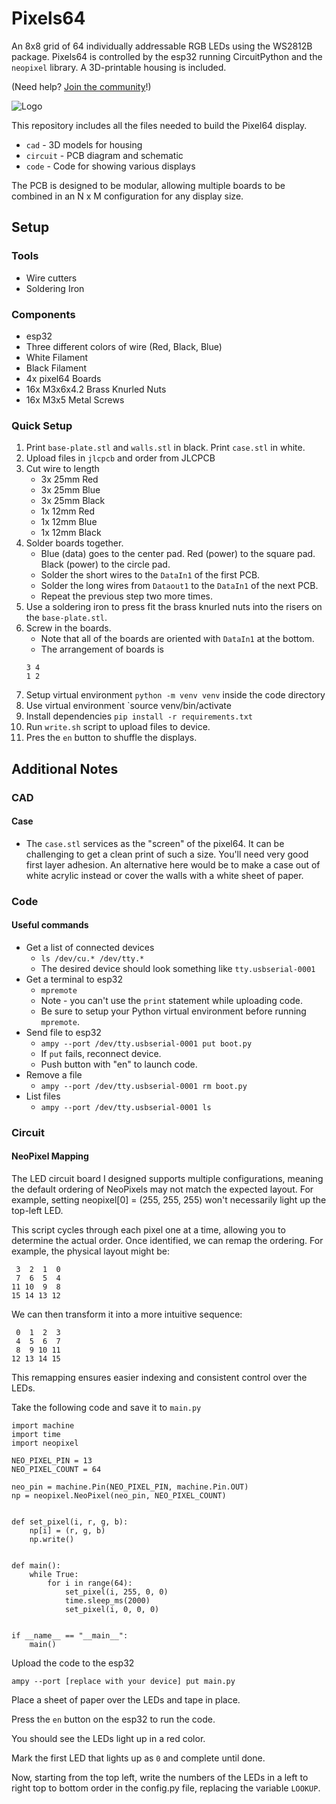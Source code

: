 # Pixels64

An 8x8 grid of 64 individually addressable RGB LEDs using the WS2812B package. Pixels64 is controlled by the esp32 running CircuitPython and the `neopixel` library. A 3D-printable housing is included.

(Need help? [Join the community](https://discord.com/invite/J8jwMxEEff)!)

![Logo](logo.png)

This repository includes all the files needed to build the Pixel64 display. 
- `cad` - 3D models for housing
- `circuit` - PCB diagram and schematic
- `code` - Code for showing various displays

The PCB is designed to be modular, allowing multiple boards to be combined in an N x M configuration for any display size.

## Setup

### Tools

- Wire cutters
- Soldering Iron

### Components 

- esp32
- Three different colors of wire (Red, Black, Blue)
- White Filament
- Black Filament
- 4x pixel64 Boards
- 16x M3x6x4.2 Brass Knurled Nuts
- 16x M3x5 Metal Screws

### Quick Setup

1. Print `base-plate.stl` and `walls.stl` in black. Print `case.stl` in white.
1. Upload files in `jlcpcb` and order from JLCPCB
1. Cut wire to length
    - 3x 25mm Red
    - 3x 25mm Blue
    - 3x 25mm Black
    - 1x 12mm Red
    - 1x 12mm Blue
    - 1x 12mm Black
1. Solder boards together. 
    - Blue (data) goes to the center pad. Red (power) to the square pad. Black (power) to the circle pad. 
    - Solder the short wires to the `DataIn1` of the first PCB. 
    - Solder the long wires from `Dataout1` to the `DataIn1` of the next PCB.
    - Repeat the previous step two more times.
1. Use a soldering iron to press fit the brass knurled nuts into the risers on the `base-plate.stl`. 
1. Screw in the boards. 
    - Note that all of the boards are oriented with `DataIn1` at the bottom. 
    - The arrangement of boards is
    ```
    3 4
    1 2
    ```
1. Setup virtual environment `python -m venv venv` inside the code directory
1. Use virtual environment `source venv/bin/activate
1. Install dependencies `pip install -r requirements.txt`
1. Run `write.sh` script to upload files to device.
1. Pres the `en` button to shuffle the displays. 


## Additional Notes

### CAD

#### Case

- The `case.stl` services as the "screen" of the pixel64. It can be challenging to get a clean print of such a size. You'll need very good first layer adhesion. An alternative here would be to make a case out of white acrylic instead or cover the walls with a white sheet of paper.


### Code

#### Useful commands

- Get a list of connected devices 
    - `ls /dev/cu.* /dev/tty.*`
    - The desired device should look something like `tty.usbserial-0001`
- Get a terminal to esp32 
    - `mpremote`
    - Note - you can't use the `print` statement while uploading code.
    - Be sure to setup your Python virtual environment before running `mpremote`. 
- Send file to esp32 
    - `ampy --port /dev/tty.usbserial-0001 put boot.py`
    - If `put` fails, reconnect device.
    - Push button with "en" to launch code. 
- Remove a file
    - `ampy --port /dev/tty.usbserial-0001 rm boot.py`
- List files
    - `ampy --port /dev/tty.usbserial-0001 ls`

### Circuit

#### NeoPixel Mapping

The LED circuit board I designed supports multiple configurations, meaning the default ordering of NeoPixels may not match the expected layout. For example, setting neopixel[0] = (255, 255, 255) won't necessarily light up the top-left LED.

This script cycles through each pixel one at a time, allowing you to determine the actual order. Once identified, we can remap the ordering. For example, the physical layout might be:

```
 3  2  1  0  
 7  6  5  4
11 10  9  8
15 14 13 12
```
We can then transform it into a more intuitive sequence:

```
 0  1  2  3
 4  5  6  7
 8  9 10 11
12 13 14 15
```
This remapping ensures easier indexing and consistent control over the LEDs.

Take the following code and save it to `main.py`
```
import machine
import time
import neopixel

NEO_PIXEL_PIN = 13
NEO_PIXEL_COUNT = 64

neo_pin = machine.Pin(NEO_PIXEL_PIN, machine.Pin.OUT)
np = neopixel.NeoPixel(neo_pin, NEO_PIXEL_COUNT)


def set_pixel(i, r, g, b):
    np[i] = (r, g, b)
    np.write()


def main():
    while True:
        for i in range(64):
            set_pixel(i, 255, 0, 0)
            time.sleep_ms(2000)
            set_pixel(i, 0, 0, 0)


if __name__ == "__main__":
    main()

```

Upload the code to the esp32
```
ampy --port [replace with your device] put main.py
```

Place a sheet of paper over the LEDs and tape in place.

Press the `en` button on the esp32 to run the code.

You should see the LEDs light up in a red color.

Mark the first LED that lights up as `0` and complete until done.

Now, starting from the top left, write the numbers of the LEDs in a left to right top to bottom order in the config.py file, replacing the variable `LOOKUP`.


